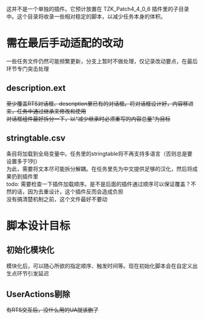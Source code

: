 这并不是一个单独的插件。它预计放置在 TZK_Patch4_4_0_6 插件里的子目录中。这个目录将收录一些相对稳定的脚本，以减少任务本身的体积。
# 需在最后手动适配的改动
一些任务文件仍然可能频繁更新，分支上暂时不做处理，仅记录改动要点，在最后环节专门突击处理
## description.ext
~~至少覆盖RTS对话框、description里已有的对话框。将对话框设计好，内容移进来，任务中通过继承来修改和使用~~  
~~对话框组件最好拆分一下，以“减少继承时必须重写的内容总量”为目标~~
## stringtable.csv
条目将加载到全局变量中。任务里的stringtable将不再支持多语言（否则总是要设置多于1列）  
为此，需要将文本尽可能拆分解耦。在任务里先为中文提供足够的汉化，然后将成果扔到插件里  
todo: 需要检查一下插件加载顺序。是不是后面的插件通过顺序可以保证覆盖？不然的话，因为去重设计，这个插件反而会造成负担  
没有搞清楚机制之前，这个文件最好不要动
# 脚本设计目标
## 初始化模块化
模块化后，可以随心所欲的指定顺序、触发时间等。现在初始化脚本会在自定义出生点环节引发延迟
## UserActions剔除
~~有RTS交互后，没什么用的UA就该删了~~